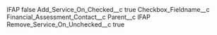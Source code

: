 <?xml version="1.0" encoding="UTF-8"?>
<CustomMetadata xmlns="http://soap.sforce.com/2006/04/metadata" xmlns:xsi="http://www.w3.org/2001/XMLSchema-instance" xmlns:xsd="http://www.w3.org/2001/XMLSchema">
    <label>IFAP</label>
    <protected>false</protected>
    <values>
        <field>Add_Service_On_Checked__c</field>
        <value xsi:type="xsd:boolean">true</value>
    </values>
    <values>
        <field>Checkbox_Fieldname__c</field>
        <value xsi:type="xsd:string">Financial_Assessment_Contact__c</value>
    </values>
    <values>
        <field>Parent__c</field>
        <value xsi:type="xsd:string">IFAP</value>
    </values>
    <values>
        <field>Remove_Service_On_Unchecked__c</field>
        <value xsi:type="xsd:boolean">true</value>
    </values>
</CustomMetadata>

